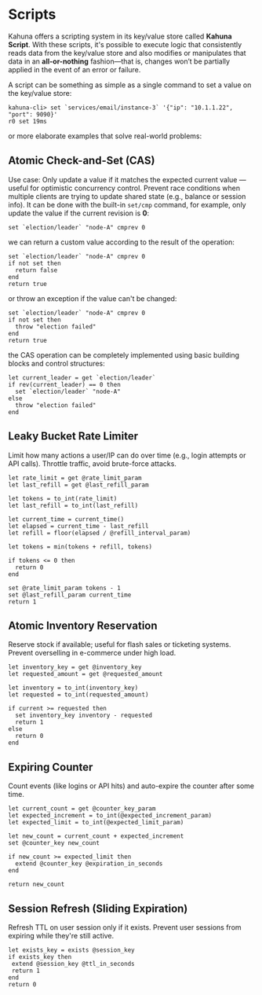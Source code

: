 
# Scripts

Kahuna offers a scripting system in its key/value store called **Kahuna Script**. With these scripts, it's possible to execute logic that consistently reads data from the key/value store and also modifies or manipulates that data in an **all-or-nothing** fashion—that is, changes won’t be partially applied in the event of an error or failure.

A script can be something as simple as a single command to set a value on the key/value store: 

```visual-basic
kahuna-cli> set `services/email/instance-3` '{"ip": "10.1.1.22", "port": 9090}'
r0 set 19ms
```

or more elaborate examples that solve real-world problems:

## Atomic Check-and-Set (CAS)

Use case: Only update a value if it matches the expected current value — useful for optimistic concurrency control. Prevent race conditions when multiple clients are trying to update shared state (e.g., balance or session info). It can be done with the built-in `set/cmp` command, for example,
only update the value if the current revision is **0**:

```visual-basic
set `election/leader` "node-A" cmprev 0
```

we can return a custom value according to the result of the operation:

```visual-basic
set `election/leader` "node-A" cmprev 0
if not set then
  return false
end
return true
```

or throw an exception if the value can't be changed:

```visual-basic
set `election/leader` "node-A" cmprev 0
if not set then
  throw "election failed"
end
return true
```

the CAS operation can be completely implemented using basic building blocks and control structures:

```visual-basic
let current_leader = get `election/leader`
if rev(current_leader) == 0 then
  set `election/leader` "node-A"
else 
  throw "election failed"  
end  
```

## Leaky Bucket Rate Limiter

Limit how many actions a user/IP can do over time (e.g., login attempts or API calls). Throttle traffic, avoid brute-force attacks.

```visual-basic
let rate_limit = get @rate_limit_param
let last_refill = get @last_refill_param

let tokens = to_int(rate_limit)
let last_refill = to_int(last_refill)

let current_time = current_time()
let elapsed = current_time - last_refill
let refill = floor(elapsed / @refill_interval_param)

let tokens = min(tokens + refill, tokens)

if tokens <= 0 then
  return 0
end

set @rate_limit_param tokens - 1
set @last_refill_param current_time
return 1
```

## Atomic Inventory Reservation

Reserve stock if available; useful for flash sales or ticketing systems.
Prevent overselling in e-commerce under high load.

```visual-basic
let inventory_key = get @inventory_key
let requested_amount = get @requested_amount

let inventory = to_int(inventory_key)
let requested = to_int(requested_amount)

if current >= requested then  
  set inventory_key inventory - requested
  return 1
else
  return 0
end
```

## Expiring Counter

Count events (like logins or API hits) and auto-expire the counter after some time.

```visual-basic
let current_count = get @counter_key_param
let expected_increment = to_int(@expected_increment_param)
let expected_limit = to_int(@expected_limit_param)

let new_count = current_count + expected_increment
set @counter_key new_count

if new_count >= expected_limit then  
  extend @counter_key @expiration_in_seconds
end

return new_count
```

## Session Refresh (Sliding Expiration)

Refresh TTL on user session only if it exists. Prevent user sessions from expiring while they're still active.

```visual-basic
let exists_key = exists @session_key
if exists_key then
 extend @session_key @ttl_in_seconds
 return 1
end
return 0
```